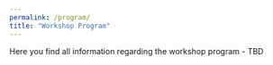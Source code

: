 ```yaml
---
permalink: /program/
title: "Workshop Program"
---
```


Here you find all information regarding the workshop program - TBD
